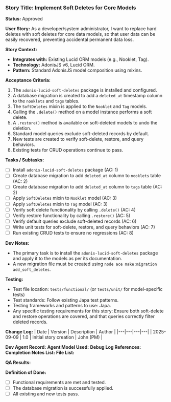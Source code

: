 ### **Story Title: Implement Soft Deletes for Core Models**

**Status:** Approved

**User Story:**
As a developer/system administrator,
I want to replace hard deletes with soft deletes for core data models,
so that user data can be easily recovered, preventing accidental permanent data loss.

**Story Context:**
*   **Integrates with:** Existing Lucid ORM models (e.g., Nooklet, Tag).
*   **Technology:** AdonisJS v6, Lucid ORM.
*   **Pattern:** Standard AdonisJS model composition using mixins.

**Acceptance Criteria:**
1.  The `adonis-lucid-soft-deletes` package is installed and configured.
2.  A database migration is created to add a `deleted_at` timestamp column to the `nooklets` and `tags` tables.
3.  The `SoftDeletes` mixin is applied to the `Nooklet` and `Tag` models.
4.  Calling the `.delete()` method on a model instance performs a soft delete.
5.  A `.restore()` method is available on soft-deleted models to undo the deletion.
6.  Standard model queries exclude soft-deleted records by default.
7.  New tests are created to verify soft-delete, restore, and query behaviors.
8.  Existing tests for CRUD operations continue to pass.

**Tasks / Subtasks:**
- [ ] Install `adonis-lucid-soft-deletes` package (AC: 1)
- [ ] Create database migration to add `deleted_at` column to `nooklets` table (AC: 2)
- [ ] Create database migration to add `deleted_at` column to `tags` table (AC: 2)
- [ ] Apply `SoftDeletes` mixin to `Nooklet` model (AC: 3)
- [ ] Apply `SoftDeletes` mixin to `Tag` model (AC: 3)
- [ ] Verify soft delete functionality by calling `.delete()` (AC: 4)
- [ ] Verify restore functionality by calling `.restore()` (AC: 5)
- [ ] Verify default queries exclude soft-deleted records (AC: 6)
- [ ] Write unit tests for soft-delete, restore, and query behaviors (AC: 7)
- [ ] Run existing CRUD tests to ensure no regressions (AC: 8)

**Dev Notes:**
*   The primary task is to install the `adonis-lucid-soft-deletes` package and apply it to the models as per its documentation.
*   A new migration file must be created using `node ace make:migration add_soft_deletes`.

**Testing:**
*   Test file location: `tests/functional/` (or `tests/unit/` for model-specific tests)
*   Test standards: Follow existing Japa test patterns.
*   Testing frameworks and patterns to use: Japa.
*   Any specific testing requirements for this story: Ensure both soft-delete and restore operations are covered, and that queries correctly filter deleted records.

**Change Log:**
| Date | Version | Description | Author |
|---|---|---|---|
| 2025-09-09 | 1.0 | Initial story creation | John (PM) |

**Dev Agent Record:**
**Agent Model Used:**
**Debug Log References:**
**Completion Notes List:**
**File List:**

**QA Results:**

**Definition of Done:**
- [ ] Functional requirements are met and tested.
- [ ] The database migration is successfully applied.
- [ ] All existing and new tests pass.